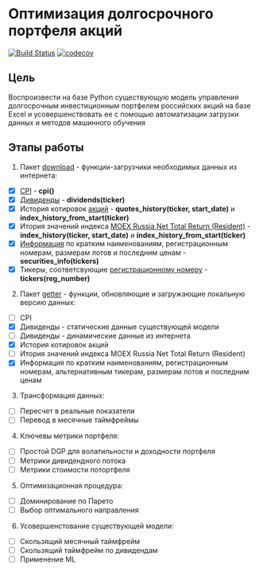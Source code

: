# Оптимизация долгосрочного портфеля акций

[![Build Status](https://travis-ci.org/WLM1ke/PortfolioOptimizer.svg?branch=master)](https://travis-ci.org/WLM1ke/PortfolioOptimizer) [![codecov](https://codecov.io/gh/WLM1ke/PortfolioOptimizer/branch/master/graph/badge.svg)](https://codecov.io/gh/WLM1ke/PortfolioOptimizer)


## Цель
Воспроизвести на базе Python существующую модель управления долгосрочным инвестиционным портфелем российских акций на базе Excel и усовершенствовать ее с помощью автоматизации загрузки данных и методов машинного обучения

## Этапы работы
1. Пакет [download](https://github.com/WLM1ke/PortfolioOptimizer/tree/master/src/portfolio/download) -  функции-загрузчики необходимых данных из интернета:
- [x] [CPI](http://www.gks.ru/free_doc/new_site/prices/potr/tab-potr1.htm) - **cpi()**
- [x] [Дивиденды](https://www.dohod.ru/ik/analytics/dividend) - **dividends(ticker)**
- [x] История котировок [акций](https://www.moex.com) - **quotes_history(ticker, start_date)** и **index_history_from_start(ticker)**
- [x] Итория значений индекса [MOEX Russia Net Total Return (Resident)](https://www.moex.com/ru/index/totalreturn.aspx) - **index_history(ticker, start_date)** и **index_history_from_start(ticker)**
- [x] [Информация](https://www.moex.com) по кратким наименованиям, регистрационным номерам, размерам лотов и последним ценам - **securities_info(tickers)**
- [x] Тикеры, соответсвующие [регистрационному номеру](https://www.moex.com) - **tickers(reg_number)**

2. Пакет [getter](https://github.com/WLM1ke/PortfolioOptimizer/tree/master/src/portfolio/getter) - функции, обновляющие и загружающие локальную версию данных:
- [ ] CPI
- [x] Дивиденды - статические данные существующей модели
- [ ] Дивиденды - динамические данные из интернета
- [x] История котировок акций
- [ ] Итория значений индекса MOEX Russia Net Total Return (Resident)
- [x] Информация по кратким наименованиям, регистрационным номерам, альтернативным тикерам, размерам лотов и последним ценам

3. Трансформация данных:
- [ ] Пересчет в реальные показатели
- [ ] Перевод в месячные таймфреймы

4. Ключевы метрики портфеля:
- [ ] Простой DGP для волатильности и доходности портфеля
- [ ] Метрики дивидендного потока
- [ ] Метрики стоимости потортфеля

5. Оптимизационная процедура:
- [ ] Доминирование по Парето
- [ ] Выбор оптимального направления
  
6. Усовершенстование существующей модели:
- [ ] Скользящий месячный таймфрейм
- [ ] Скользящий таймфрейм по дивидендам
- [ ] Применение ML
